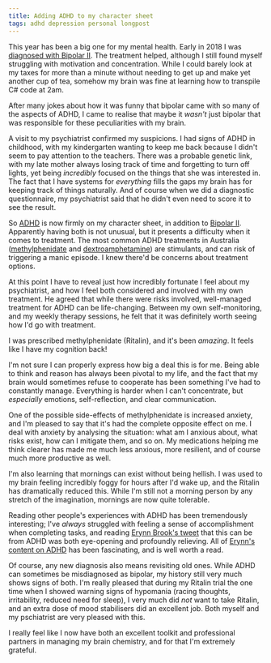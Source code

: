 ```yaml
---
title: Adding ADHD to my character sheet
tags: adhd depression personal longpost
---
```


This year has been a big one for my mental health. Early in 2018 I was [diagnosed with Bipolar II](http://pjf.id.au/depression/2018/06/09/bipolar.html). The treatment helped, although I still found myself struggling with motivation and concentration. While I could barely look at my taxes for more than a minute without needing to get up and make yet another cup of tea, somehow my brain was fine at learning how to transpile C# code at 2am.

After many jokes about how it was funny that bipolar came with so many of the aspects of ADHD, I came to realise that maybe it *wasn't* just bipolar that was responsible for these peculiarities with my brain.

<!-- read more -->

A visit to my psychiatrist confirmed my suspicions. I had signs of ADHD in childhood, with my kindergarten wanting to keep me back because I didn't seem to pay attention to the teachers. There was a probable genetic link, with my late mother always losing track of time and forgetting to turn off lights, yet being *incredibly* focused on the things that she was interested in. The fact that I have systems for *everything* fills the gaps my brain has for keeping track of things naturally. And of course when we did a diagnostic questionnaire, my psychiatrist said that he didn't even need to score it to see the result.

So [ADHD](https://en.wikipedia.org/wiki/Adult_attention_deficit_hyperactivity_disorder) is now firmly on my character sheet, in addition to [Bipolar II](https://en.wikipedia.org/wiki/Bipolar_II_disorder). Apparently having both is not unusual, but it presents a difficulty when it comes to treatment. The most common ADHD treatments in Australia ([methylphenidate](https://en.wikipedia.org/wiki/Methylphenidate) and [dextroamphetamine](https://en.wikipedia.org/wiki/Dextroamphetamine)) are stimulants, and can risk of triggering a manic episode. I knew there'd be concerns about treatment options.

At this point I have to reveal just how incredibly fortunate I feel about my psychiatrist, and how I feel both considered and involved with my own treatment. He agreed that while there were risks involved, well-managed treatment for ADHD can be life-changing. Between my own self-monitoring, and my weekly therapy sessions, he felt that it was definitely worth seeing how I'd go with treatment.

I was prescribed methylphenidate (Ritalin), and it's been *amazing*. It feels like I have my cognition back!

I'm not sure I can properly express how big a deal this is for me. Being able to think and reason has always been pivotal to my life, and the fact that my brain would sometimes refuse to cooperate has been something I've had to constantly manage. Everything is harder when I can't concentrate, but *especially* emotions, self-reflection, and clear communication.

One of the possible side-effects of methylphenidate is increased anxiety, and I'm pleased to say that it's had the complete opposite effect on me. I deal with anxiety by analysing the situation: what am I anxious about, what risks exist, how can I mitigate them, and so on. My medications helping me think clearer has made me much less anxious, more resilient, and of course much more productive as well.

I'm also learning that mornings can exist without being hellish. I was used to my brain feeling incredibly foggy for hours after I'd wake up, and the Ritalin has dramatically reduced this. While I'm still not a morning person by any stretch of the imagination, mornings are now quite tolerable.

Reading other people's experiences with ADHD has been tremendously interesting; I've *always* struggled with feeling a sense of accomplishment when completing tasks, and reading [Erynn Brook's tweet](https://mobile.twitter.com/ErynnBrook/status/1074033858251698176) that this can be from ADHD was both eye-opening and profoundly relieving. All of [Erynn's content on ADHD](https://twitter.com/i/moments/1057678650206605312) has been fascinating, and is well worth a read.

Of course, any new diagnosis also means revisiting old ones. While ADHD can sometimes be misdiagnosed as bipolar, my history still very much shows signs of both. I'm really pleased that during my Ritalin trial the one time when I showed warning signs of hypomania (racing thoughts, irritability, reduced need for sleep), I very much did *not* want to take Ritalin, and an extra dose of mood stabilisers did an excellent job. Both myself and my pschiatrist are very pleased with this.

I really feel like I now have both an excellent toolkit and professional partners in managing my brain chemistry, and for that I'm extremely grateful.
